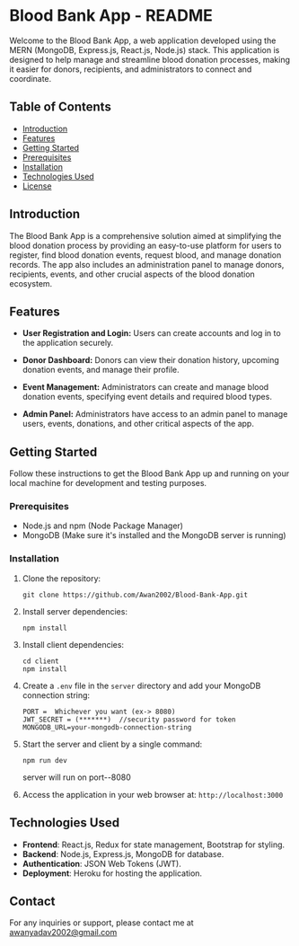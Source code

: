 # Blood Bank App - README

Welcome to the Blood Bank App, a web application developed using the MERN (MongoDB, Express.js, React.js, Node.js) stack. This application is designed to help manage and streamline blood donation processes, making it easier for donors, recipients, and administrators to connect and coordinate.

## Table of Contents

- [Introduction](#introduction)
- [Features](#features)
- [Getting Started](#getting-started)
- [Prerequisites](#prerequisites)
- [Installation](#installation)
- [Technologies Used](#technologies-used)
- [License](#license)

## Introduction

The Blood Bank App is a comprehensive solution aimed at simplifying the blood donation process by providing an easy-to-use platform for users to register, find blood donation events, request blood, and manage donation records. The app also includes an administration panel to manage donors, recipients, events, and other crucial aspects of the blood donation ecosystem.

## Features

- **User Registration and Login:** Users can create accounts and log in to the application securely.

- **Donor Dashboard:** Donors can view their donation history, upcoming donation events, and manage their profile.

- **Event Management:** Administrators can create and manage blood donation events, specifying event details and required blood types.

- **Admin Panel:** Administrators have access to an admin panel to manage users, events, donations, and other critical aspects of the app.

## Getting Started

Follow these instructions to get the Blood Bank App up and running on your local machine for development and testing purposes.

### Prerequisites

- Node.js and npm (Node Package Manager)
- MongoDB (Make sure it's installed and the MongoDB server is running)

### Installation

1. Clone the repository:
   ```
   git clone https://github.com/Awan2002/Blood-Bank-App.git
   ```

2. Install server dependencies:
   ```
   npm install
   ```

3. Install client dependencies:
   ```
   cd client
   npm install
   ```

4. Create a `.env` file in the `server` directory and add your MongoDB connection string:
   ```
   PORT =  Whichever you want (ex-> 8080)
   JWT_SECRET = (*******)  //security password for token 
   MONGODB_URL=your-mongodb-connection-string
   ```

5. Start the server and client by a single command:
   ```
   npm run dev
   ```
   server will run on port--8080

6. Access the application in your web browser at: `http://localhost:3000`

## Technologies Used

- **Frontend**: React.js, Redux for state management, Bootstrap for styling.
- **Backend**: Node.js, Express.js, MongoDB for database.
- **Authentication**: JSON Web Tokens (JWT).
- **Deployment**: Heroku for hosting the application.

## Contact

For any inquiries or support, please contact me at awanyadav2002@gmail.com
